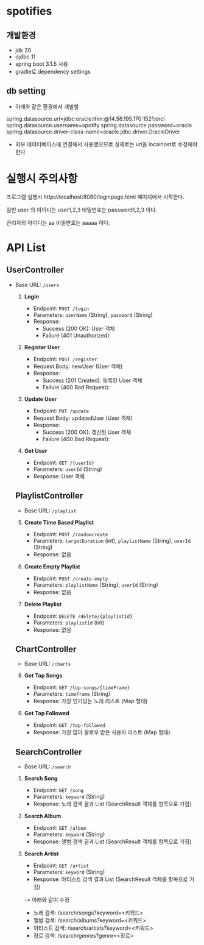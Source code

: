 # spotifies

## 개발환경
- jdk 20
- ojdbc 11
- spring boot 3.1.5 사용
- gradle로 dependency settings

## db setting
- 아래와 같은 환경에서 개발함

spring.datasource.url=jdbc:oracle:thin:@14.56.195.170:1521:orcl
spring.datasource.username=spotify
spring.datasource.password=oracle
spring.datasource.driver-class-name=oracle.jdbc.driver.OracleDriver

- 외부 데이터베이스에 연결해서 사용했으므로 실제로는 url을 localhost로 수정해야한다

 
# 실행시 주의사항
프로그램 실행시 http://localhost:8080/loginpage.html 페이지에서 시작한다.

일반 user 의 아이디는 user1,2,3 비밀번호는 password1,2,3 이다.

관리자의 아이디는 aa 비밀번호는 aaaaa 이다.

# API List

## UserController
* Base URL: `/users`
    
    1. **Login**
        - Endpoint: `POST /login`
        - Parameters: `userName` (String), `password` (String)
        - Response:
            - Success (200 OK): User 객체
            - Failure (401 Unauthorized):
    
    2. **Register User**
        - Endpoint: `POST /register`
        - Request Body: newUser (User 객체)
        - Response:
            - Success (201 Created): 등록된 User 객체
            - Failure (400 Bad Request):
    
    3. **Update User**
        - Endpoint: `PUT /update`
        - Request Body: updatedUser (User 객체)
        - Response:
            - Success (200 OK): 갱신된 User 객체
            - Failure (400 Bad Request):
    
    4. **Get User**
        - Endpoint: `GET /{userId}`
        - Parameters: `userId` (String)
        - Response: User 객체
    
    ## PlaylistController
    * Base URL: `/playlist`
    
    5. **Create Time Based Playlist**
        - Endpoint: `POST /randomcreate`
        - Parameters: `targetDuration` (int), `playlistName` (String), `userId` (String)
        - Response: 없음
    
    6. **Create Empty Playlist**
        - Endpoint: `POST /create-empty`
        - Parameters: `playlistName` (String), `userId` (String)
        - Response: 없음
    
    7. **Delete Playlist**
        - Endpoint: `DELETE /delete/{playlistId}`
        - Parameters: `playlistId` (int)
        - Response: 없음
    
    ## ChartController
    * Base URL: `/charts`
    
    8. **Get Top Songs**
        - Endpoint: `GET /top-songs/{timeFrame}`
        - Parameters: `timeFrame` (String)
        - Response: 가장 인기있는 노래 리스트 (Map 형태)
    
    9. **Get Top Followed**
        - Endpoint: `GET /top-followed`
        - Response: 가장 많이 팔로우 받은 사용자 리스트 (Map 형태)
    
    ## SearchController
    * Base URL: `/search`
    
    1. **Search Song**
       - Endpoint: `GET /song`
       - Parameters: `keyword` (String)
       - Response: 노래 검색 결과 List (SearchResult 객체를 항목으로 가짐)
    
    2. **Search Album**
       - Endpoint: `GET /album`
       - Parameters: `keyword` (String)
       - Response: 앨범 검색 결과 List (SearchResult 객체를 항목으로 가짐)
    
    3. **Search Artist**
       - Endpoint: `GET /artist`
       - Parameters: `keyword` (String)
       - Response: 아티스트 검색 결과 List (SearchResult 객체를 항목으로 가짐)
         
       -> 아래와 같이 수정   
    
       - 노래 검색: /search/songs?keyword=<키워드>
       - 앨범 검색: /search/albums?keyword=<키워드>
       - 아티스트 검색: /search/artists?keyword=<키워드>
       - 장르 검색: /search/genres?genre=<장르>
